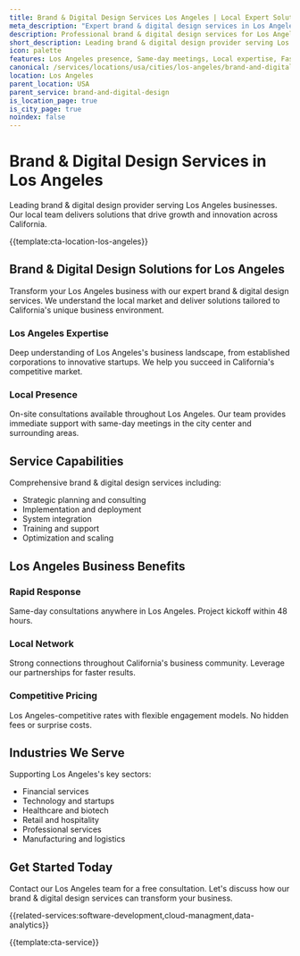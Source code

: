 ```yaml
---
title: Brand & Digital Design Services Los Angeles | Local Expert Solutions
meta_description: "Expert brand & digital design services in Los Angeles. Local team, same-day consultations, proven results. Transform your business today."
description: Professional brand & digital design services for Los Angeles businesses
short_description: Leading brand & digital design provider serving Los Angeles and California.
icon: palette
features: Los Angeles presence, Same-day meetings, Local expertise, Fast deployment, Competitive rates, Proven track record
canonical: /services/locations/usa/cities/los-angeles/brand-and-digital-design-los-angeles.html
location: Los Angeles
parent_location: USA
parent_service: brand-and-digital-design
is_location_page: true
is_city_page: true
noindex: false
---
```


# Brand & Digital Design Services in Los Angeles

Leading brand & digital design provider serving Los Angeles businesses. Our local team delivers solutions that drive growth and innovation across California.

{{template:cta-location-los-angeles}}

## Brand & Digital Design Solutions for Los Angeles

Transform your Los Angeles business with our expert brand & digital design services. We understand the local market and deliver solutions tailored to California's unique business environment.

### Los Angeles Expertise

Deep understanding of Los Angeles's business landscape, from established corporations to innovative startups. We help you succeed in California's competitive market.

### Local Presence

On-site consultations available throughout Los Angeles. Our team provides immediate support with same-day meetings in the city center and surrounding areas.

## Service Capabilities

Comprehensive brand & digital design services including:
- Strategic planning and consulting
- Implementation and deployment
- System integration
- Training and support
- Optimization and scaling

## Los Angeles Business Benefits

### Rapid Response
Same-day consultations anywhere in Los Angeles. Project kickoff within 48 hours.

### Local Network
Strong connections throughout California's business community. Leverage our partnerships for faster results.

### Competitive Pricing
Los Angeles-competitive rates with flexible engagement models. No hidden fees or surprise costs.

## Industries We Serve

Supporting Los Angeles's key sectors:
- Financial services
- Technology and startups
- Healthcare and biotech
- Retail and hospitality
- Professional services
- Manufacturing and logistics

## Get Started Today

Contact our Los Angeles team for a free consultation. Let's discuss how our brand & digital design services can transform your business.

{{related-services:software-development,cloud-managment,data-analytics}}

{{template:cta-service}}
